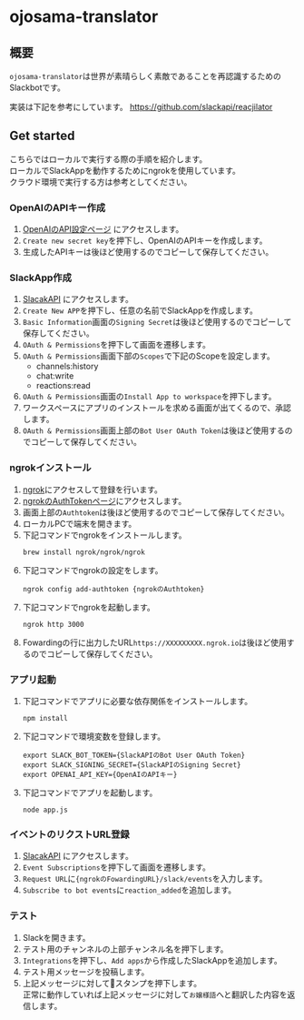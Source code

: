 # ojosama-translator

## 概要
`ojosama-translator`は世界が素晴らしく素敵であることを再認識するためのSlackbotです。

実装は下記を参考にしています。
https://github.com/slackapi/reacjilator

## Get started
こちらではローカルで実行する際の手順を紹介します。  
ローカルでSlackAppを動作するためにngrokを使用しています。  
クラウド環境で実行する方は参考としてください。

### OpenAIのAPIキー作成
1. [OpenAIのAPI設定ページ](https://platform.openai.com/account/api-keys) にアクセスします。
1. `Create new secret key`を押下し、OpenAIのAPIキーを作成します。
1. 生成したAPIキーは後ほど使用するのでコピーして保存してください。

### SlackApp作成
1. [SlacakAPI](https://api.slack.com/) にアクセスします。
1. `Create New APP`を押下し、任意の名前でSlackAppを作成します。
1. `Basic Information`画面の`Signing Secret`は後ほど使用するのでコピーして保存してください。
1. `OAuth & Permissions`を押下して画面を遷移します。
1. `OAuth & Permissions`画面下部の`Scopes`で下記のScopeを設定します。
    - channels:history
    - chat:write
    - reactions:read
1. `OAuth & Permissions`画面の`Install App to workspace`を押下します。
1. ワークスペースにアプリのインストールを求める画面が出てくるので、承認します。
1. `OAuth & Permissions`画面上部の`Bot User OAuth Token`は後ほど使用するのでコピーして保存してください。

### ngrokインストール
1. [ngrok](https://dashboard.ngrok.com/get-started/your-authtoken)にアクセスして登録を行います。
1. [ngrokのAuthTokenページ](https://dashboard.ngrok.com/get-started/your-authtoken)にアクセスします。
1. 画面上部の`Authtoken`は後ほど使用するのでコピーして保存してください。
1. ローカルPCで端末を開きます。
1. 下記コマンドでngrokをインストールします。
   ```
   brew install ngrok/ngrok/ngrok
   ```
1. 下記コマンドでngrokの設定をします。
   ```
   ngrok config add-authtoken {ngrokのAuthtoken}
   ```
1. 下記コマンドでngrokを起動します。
   ```
   ngrok http 3000
   ```
1. Fowardingの行に出力したURL`https://XXXXXXXXX.ngrok.io`は後ほど使用するのでコピーして保存してください。

### アプリ起動
1. 下記コマンドでアプリに必要な依存関係をインストールします。
    ```
    npm install
    ```
1. 下記コマンドで環境変数を登録します。
    ```
    export SLACK_BOT_TOKEN={SlackAPIのBot User OAuth Token}
    export SLACK_SIGNING_SECRET={SlackAPIのSigning Secret}
    export OPENAI_API_KEY={OpenAIのAPIキー}
    ```
1. 下記コマンドでアプリを起動します。
    ```
    node app.js
    ```

### イベントのリクストURL登録
1. [SlacakAPI](https://api.slack.com/) にアクセスします。
1. `Event Subscriptions`を押下して画面を遷移します。
1. `Request URL`に`{ngrokのFowardingURL}/slack/events`を入力します。
1. `Subscribe to bot events`に`reaction_added`を追加します。

### テスト
1. Slackを開きます。
1. テスト用のチャンネルの上部チャンネル名を押下します。
1. `Integrations`を押下し、`Add apps`から作成したSlackAppを追加します。
1. テスト用メッセージを投稿します。
1. 上記メッセージに対して:rose:スタンプを押下します。  
    正常に動作していれば上記メッセージに対して`お嬢様語`へと翻訳した内容を返信します。

